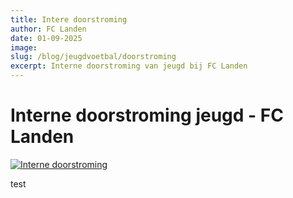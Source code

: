 ```yaml
---
title: Intere doorstroming
author: FC Landen
date: 01-09-2025
image: 
slug: /blog/jeugdvoetbal/doorstroming
excerpt: Interne doorstroming van jeugd bij FC Landen
---
```


# Interne doorstroming jeugd - FC Landen

[![Interne doorstroming](/assets/images/interne-doorstroming.jpg)](https://www.fclanden.be)

test